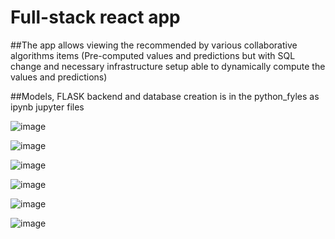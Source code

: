 # Full-stack react app

##The app allows viewing the recommended by various collaborative algorithms items (Pre-computed values and predictions but with SQL change and necessary infrastructure setup able to dynamically compute the values and predictions)

##Models, FLASK backend and database creation is in the python_fyles as ipynb jupyter files

![image](https://user-images.githubusercontent.com/87701714/207076818-dffd4baf-4736-4507-b7b3-06549264f133.png)

![image](https://user-images.githubusercontent.com/87701714/207076955-5c6c52e8-ffdc-4422-9820-2ca6a249cc3d.png)

![image](https://user-images.githubusercontent.com/87701714/207076996-8972de6d-7c5b-44ab-ab61-e225b5e487ce.png)

![image](https://user-images.githubusercontent.com/87701714/207077121-1fdf9c36-16b4-47de-8ba0-b6b9a235d2cf.png)

![image](https://user-images.githubusercontent.com/87701714/207077390-0c1b37a2-8450-4c50-92c2-479c199411fa.png)

![image](https://user-images.githubusercontent.com/87701714/207077448-58c5fbfa-35b5-457e-a210-24c70b591b27.png)


